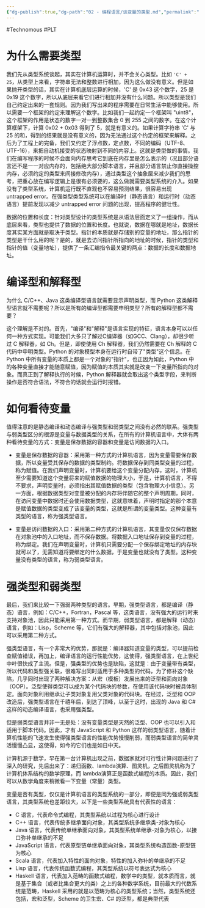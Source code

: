 ```yaml
---
{"dg-publish":true,"dg-path":"02 - 编程语言/谈变量的类型.md","permalink":"/02 - 编程语言/谈变量的类型/","created":"2022-09-20T14:33:42.000+08:00","updated":"2024-12-31T10:06:24.000+08:00"}
---
```


#Technomous #PLT 

# 为什么需要类型

我们先从类型系统谈起，其实在计算机运算时，并不会关心类型。比如 `'C' + 25`，从类型上来看，字符串无法和整数进行相加，因为这么做没有意义。但是如果抛开类型的话，其实在计算机底层运算的时候，'C' 是 0x43 这个数字，25 是0x19 这个数字，所以从底层来看它们进行相加并没有什么问题。所以类型是我们自己约定出来的一套规则。因为我们写出来的程序需要在日常生活中能够使用。所以需要一个框架的约定来理解这个数字。比如我们一起约定一个框架叫 "uint8"，这个框架的作用是状态的数字一对一到整数集合 0 到 255 之间的数字。在这个计算框架下，计算 0x02 + 0x03 得到了 5，就是有意义的。如果计算字符串 'C' 与 25 的和，得到的结果就是没有意义的，因为无法通过这个约定的框架来解释。之后为了工程上的完备，我们又约定了浮点数，定点数，不同的编码（UTF-8、UTF-16），来把自动机接受的状态映射到不同的内容上。这就是类型做的事情。我们在编写程序的时候不会面向内存思考它到底在内存里是怎么表示的（况且部分语言还不是一一对应内存的，包括绝大部分脚本语言，并且部分语言禁止你直接操控内存，必须约定的类型来间接修改内存），通过类型这个抽象层来减少我们的思考，把重心放在编写逻辑上是很有必须要的，这么做就需要类型系统的介入。如果没有了类型系统，计算机运行既不直观也不容易预测结果，很容易出现 untrapped error。在强类型类型系统可以在编译时（静态语言）和运行时（动态语言）提前发现以减少 untrapped error 问题的出现，提高程序的健壮性。

数据的位置和长度：针对类型设计的类型系统是从语法层面定义了一组操作，而从底层来看，类型也提供了数据的位置和长度。也就说，数据在哪就是地址，数据长度其实某方面就是取决于类型。指针的本质就是存储别的变量的地址，那么指针的类型是干什么用的呢？是的，就是去访问指针所指向的地址的时候，指针的类型和指针的值（变量地址），提供了一条汇编指令最关键的两点：数据的长度和数据地址。

# 编译型和解释型

为什么 C/C++、Java 这类编译型语言就需要显示声明类型，而 Python 这类解释型语言就不需要呢？所以是所有的编译型都需要申明类型？所有的解释型都不需要？

这个理解是不对的。首先，"编译"和"解释"是语言实现的特征，语言本身可以以任何一种方式实现。可能我们大多只了解过C编译器（如GCC、Clang），却很少听过 C 解释器，如 Ch。但是，即使使用 Ch 解释器，我们仍然需要在 Ch 解释的 C 代码中申明类型。Python 的对象模型本身在运行时自带了"类型"这个信息。在 Python 中所有变量的本质上都是一个对象的"指针"，也正因为如此，Python 中的各种变量直接才能随意赋值，因为赋值的本质其实就是改变一下变量所指向的对象。而真正到了解释执行的时候，Python 解释器就会取出这个类型字段，来判断操作是否符合语法，不符合的话就会运行时报错。

# 如何看待变量

值得注意的是静态编译和动态编译与强类型和弱类型之间没有必然的联系。强类型与弱类型区分的根源是变量与数据类型的关系，在所有的计算机语言中，大体有两种看待变量的方式：变量是保存数据的容器和变量是访问数据的入口。

- 变量是保存数据的容器：采用第一种方式的计算机语言，因为变量需要保存数据，所以变量受其保存的数据的类型制约。将数据保存到同类型变量的过程，称为赋值。在我们声明变量时，计算机要给这个变量分配内存，这时，计算机至少需要知道这个变量将来的赋值数据的物理大小，于是，计算机语言，不得不要求，声明变量时，必须指出其赋值数据的类型（包含物理大小信息）。另一方面，根据数据类型对变量被分配的内存将伴随它的整个声明周期，同时，在访问变量中数据时还会使用数据类型，这就意味着，声明时指定的那个本意是赋值数据的类型变成了该变量的类型，这就是所谓的变量类型。这种变量有类型的语言，称为强类型语言。

- 变量是访问数据的入口：采用第二种方式的计算机语言，其变量仅仅保存数据在对象池中的入口地址，而不保存数据。将数据入口地址保存到变量的过程，称为绑定。我们在声明变量时，计算机只需要分配一个保存绑定地址的内存块就可以了，无需知道将要绑定的什么数据，于是变量也就没有了类型。这种变量没有类型的语言，称为弱类型语言。

# 强类型和弱类型

最后，我们来比较一下强弱两种类型的语言。早期，强类型语言，都是编译（静态）语言，例如：C/C++，Fortran，Pascal 等，这类语言，没有强大的运行时来支持对象池，因此只能采用第一种方式。而早期，弱类型语言，都是解释（动态）语言，例如：Lisp，Scheme 等，它们有强大的解释器，其中包括对象池，因此可以采用第二种方式。

强类型语言，有一个非常大的优势，那就是：编译器知道变量的类型，可以提前检查赋值错误，再加上，编译语言的运行性能优势，这使得，强类型语言，在上世纪中叶很快成了主流。但是，强类型的优势也是缺陷，这就是：由于变量带有类型，所以代码和类型强关联，很难写出同时适用于多种类型的代码，为了修补这个缺陷，几乎同时出现了两种解决方案：从宏（模板）发展出来的泛型和面向对象（OOP）。泛型使得类型可以成为某个代码块的参数，在使用该代码块时被具体制定。面向对象利用继承让子类对象复用父类对象的代码块。在经过，泛型和 OOP 改造后，强类型语言在千禧年后，到达了顶峰，以至于这时，出现的 Java 和 C# 这样的动态编译语言，也采用强类型。

但是弱类型语言并非一无是处：没有变量类型是天然的泛型、OOP 也可以引入和适用于脚本代码。因此，才有 JavaScript 和 Python 这样的弱类型语言，随着计算机性能的飞速发生使得强类型语言的性能优势慢慢削弱，而弱类型语言的简单灵活慢慢凸显，这使得，如今的它们也是如日中天。
  
计算机源于数学，早在第一台计算机出现之前，数据家就对可行性计算问题进行了深入的研究，先后出来了：递归函数、lambda演算、图灵机，之后图灵机称为了计算机体系结构的数学原理，而 lambda演算正是函数式编程的本质。因此，我们可以从数学角度来稍微看一下变量（常量）类型。

变量是否有类型，仅仅是计算机语言的类型系统的一部分，即便是同为强或弱类型语言，其类型系统也差距较大，以下是一些类型系统具有代表性的语言：

* C 语言，代表命令式编程，其类型系统以过程为核心进行设计
* C++ 语言，代表传统多继承面向对象，其类型系统多继承类-对象为核心
* Java 语言，代表传统单继承面向对象，其类型系统单继承-对象为核心，以接口弥补单继承的不足
* JavaScript 语言，代表原型链单继承面向对象，其类型系统构造函数-原型链为核心
* Scala 语言，代表加入特性的面向对象，特性的加入弥补的单继承的不足
* Lisp 语言，代表传统函数式编程，其类型系统以符号表达式为核心
* Haskell 语言，代表加入范畴的函数式编程，数学中的类型，就本质而言，就是基于集合（或者比集合更大的类）之上的各种数学系统，目前最大的代数系统是范畴，Haskell 采用的就是以范畴为核心的类型系统；当然，类型系统还包括，宏和泛型，Scheme 的卫生宏、C# 的泛型，都是典型代表